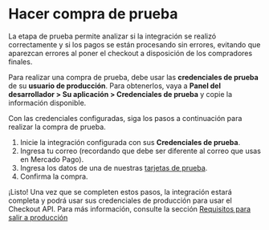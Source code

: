# Hacer compra de prueba

La etapa de prueba permite analizar si la integración se realizó correctamente y si los pagos se están procesando sin errores, evitando que aparezcan errores al poner el checkout a disposición de los compradores finales.

Para realizar una compra de prueba, debe usar las **credenciales de prueba** de su **usuario de producción**. Para obtenerlos, vaya a **Panel del desarrollador > Su aplicación > Credenciales de prueba** y copie la información disponible.

Con las credenciales configuradas, siga los pasos a continuación para realizar la compra de prueba.

1. Inicie la integración configurada con sus **Credenciales de prueba**.
2. Ingresa tu correo (recordando que debe ser diferente al correo que usas en Mercado Pago).
4. Ingresa los datos de una de nuestras [tarjetas de prueba](/developers/es/docs/checkout-api/additional-content/your-integrations/test/cards).
3. Confirma la compra.

¡Listo! Una vez que se completen estos pasos, la integración estará completa y podrá usar sus credenciales de producción para usar el Checkout API. Para más información, consulte la sección [Requisitos para salir a producción](/developers/es/docs/checkout-api/integration-test/go-to-production-requirements)

